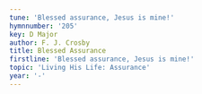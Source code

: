 ```yaml
---
tune: 'Blessed assurance, Jesus is mine!'
hymnnumber: '205'
key: D Major
author: F. J. Crosby
title: Blessed Assurance
firstline: 'Blessed assurance, Jesus is mine!'
topic: 'Living His Life: Assurance'
year: '-'
---
```

